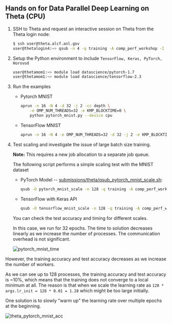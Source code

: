 ## Hands on for Data Parallel Deep Learning on Theta (CPU)

1. SSH to Theta and request an interactive session on Theta from the Theta login node:

   ```bash
   $ ssh user@theta.alcf.anl.gov
   user@thetalogin4:~> qsub -n 4 -q training -A comp_perf_workshop -I -t 1:00:00
   ```

2. Setup the Python environment to include `TensorFlow, Keras, PyTorch, Horovod`

   ```bash
   user@thetamom1:~> module load datascience/pytorch-1.7
   user@thetamom1:~> module load datascience/tensorflow-2.3
   ```

3. Run the examples

   - Pytorch MNIST

     ```bash
     aprun -n 16 -N 4 -d 32 -j 2 -cc depth \
         -e OMP_NUM_THREADS=32 -e KMP_BLOCKTIME=0 \
         python pytorch_mnist.py --device cpu
     ```

   - TensorFlow MNIST

     ```bash
     aprun -n 16 -N 4 -e OMP_NUM_THREADS=32 -d 32 -j 2 -e KMP_BLOCKTIME=0 -cc depth python tensorflow2_mnist.py --device cpu
     ```

4. Test scaling and investigate the issue of large batch size training. 

   **Note:** This requires a new job allocation to a separate job queue.

   The following script performs a simple scaling test with the MNIST dataset

   - PyTorch Model -- [submissions/theta/qsub_pytorch_mnist_scale.sh](./submissions/theta/qsub_pytorch_mnist_scale.sh):

     ```bash
     qsub -O pytorch_mnist_scale -n 128 -q training -A comp_perf_workshop submissions/theta/qsub_pytorch_mnist_scale.sh
     ```

   - TensorFlow with Keras API

     ```bash
     qsub -O tensorflow_mnist_scale -n 128 -q training -A comp_perf_workshop submissions/theta/qsub_keras_mnist_scale.sh
     ```

   You can check the test accuracy and timing for different scales.

   In this case, we run for 32 epochs. The time to solution decreases linearly as we increase the number of processes. The communication overhead is not significant.

   ![pytorch_mnist_time](../assets/theta_pytorch_mnist_time.png)



However, the training accuracy and test accuracy decreases as we increase the number of workers.

As we can see up to 128 processes, the training accuracy and test accuracy is ~10%, which means that the training does not converge to a local minimum at all. The reason is that when we scale the learning rate as `128 * args.lr_init = 128 * 0.01 = 1.28` which might be too large initially.

One solution is to slowly "warm up" the learning rate over multiple epochs at the beginning.

![theta_pytorch_mnist_acc](../assets/theta_pytorch_mnist_acc.png)

